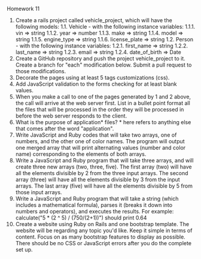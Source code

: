  Homework 11
1. Create a rails project called vehicle_project, which will have the following models: 1.1. Vehicle - with the following instance variables:
1.1.1. vin => string
1.1.2. year => number
1.1.3. make => string
1.1.4. model => string
1.1.5. engine_type => string 1.1.6. license_plate => string
1.2. Person - with the following instance variables: 1.2.1. first_name => string
1.2.2. last_name => string
1.2.3. email => string
1.2.4. date_of_birth => Date
2. Create a GitHub repository and push the project vehicle_project to it. Create a branch for
"each" modification below. Submit a pull request to those modifications.
3. Decorate the pages using at least 5 tags customizations (css).
4. Add JavaScript validation to the forms checking for at least blank values.
5. When you make a call to one of the pages generated by 1 and 2 above, the call will arrive at the web server first. List in a bullet point format all the files that will be processed in the order they will be processed in before the web server responds to the client.
6. What is the purpose of application* files? * here refers to anything else that comes after the word "application".
7. Write JavaScript and Ruby codes that will take two arrays, one of numbers, and the other one of color names. The program will output one merged array that will print alternating values (number and color name) corresponding to the elements of both arrays.
8. Write a JavaScript and Ruby program that will take three arrays, and will create three new arrays (two, three, five). The first array (two) will have all the elements divisible by 2 from the three input arrays. The second array (three) will have all the elements divisible by 3 from the input arrays. The last array (five) will have all the elements divisible by 5 from those input arrays.
9. Write a JavaScript and Ruby program that will take a string (which includes a mathematical formula), parses it (breaks it down into numbers and operators), and executes the results. For example:
 calculate("5 * (2 ^ 5) / (750/(2+1))") should print 0.64
10. Create a website using Ruby on Rails and one bootstrap template. The website will be regarding any topic you'd like. Keep it simple in terms of content. Focus on as many bootstrap features to display as possible. There should be no CSS or JavaScript errors after you do the complete set up.
